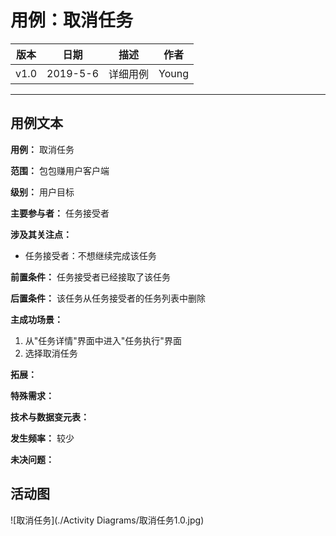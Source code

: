 # 用例：取消任务

| 版本 |   日期    | 描述 |  作者   |
| :--: | :-------: | :--: | :-----: |
| v1.0 | 2019-5-6 | 详细用例 | Young |

---
## 用例文本
**用例：** 取消任务

**范围：** 包包赚用户客户端

**级别：** 用户目标

**主要参与者：** 任务接受者

**涉及其关注点：**

- 任务接受者：不想继续完成该任务

**前置条件：**
任务接受者已经接取了该任务

**后置条件：**
该任务从任务接受者的任务列表中删除

**主成功场景：**
1. 从"任务详情"界面中进入"任务执行"界面
2. 选择取消任务

**拓展：**

**特殊需求：**

**技术与数据变元表：**

**发生频率：** 较少

**未决问题：**

## 活动图

![取消任务](./Activity Diagrams/取消任务1.0.jpg)